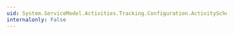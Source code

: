 ```yaml
---
uid: System.ServiceModel.Activities.Tracking.Configuration.ActivityScheduledQueryElement.NewTrackingQuery
internalonly: False
---
```


